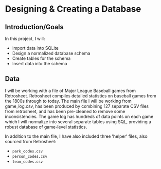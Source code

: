 # Designing & Creating a Database
## Introduction/Goals
In this project, I will:

* Import data into SQLite
* Design a normalized database schema
* Create tables for the schema
* Insert data into the schema
## Data
I will be working with a file of Major League Baseball games from Retrosheet. Retrosheet compiles detailed statistics on baseball games from the 1800s through to today. The main file I will be working from game_log.csv, has been produced by combining 127 separate CSV files from retrosheet, and has been pre-cleaned to remove some inconsistencies. The game log has hundreds of data points on each game which I will normalize into several separate tables using SQL, providing a robust database of game-level statistics.

In addition to the main file, I have also included three 'helper' files, also sourced from Retrosheet:

* `park_codes.csv`
* `person_codes.csv`
* `team_codes.csv`

